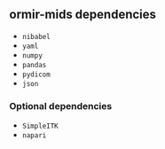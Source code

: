 ## ormir-mids dependencies
- `nibabel`
- `yaml`
- `numpy`
- `pandas`
- `pydicom`
- `json`



### Optional dependencies
- `SimpleITK`
- `napari`